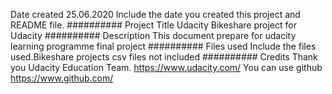 Date created 25.06.2020
Include the date you created this project and README file.
##########
Project Title
Udacity Bikeshare project for Udacity
##########
Description
This document prepare for udacity learning programme final project 
##########
Files used
Include the files used.Bikeshare projects csv files not included
##########
Credits
Thank you Udacity Education Team.
https://www.udacity.com/
You can use github 
https://www.github.com/
